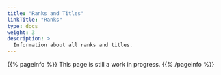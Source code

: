 ```yaml
---
title: "Ranks and Titles"
linkTitle: "Ranks"
type: docs
weight: 3
description: >
  Information about all ranks and titles.
---
```


{{% pageinfo %}}
This page is still a work in progress.
{{% /pageinfo %}}